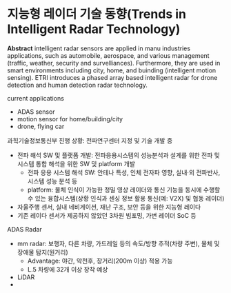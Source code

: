 # 지능형 레이더 기술 동향(Trends in Intelligent Radar Technology)

**Abstract** intelligent radar sensors are applied in manu industries applications, such as automobile, aerospace, and various management (traffic, weather, security and survelliances). Furthermore, they are used in smart environments including city, home, and buinding (intelligent motion sensing). ETRI introduces a phased array based intelligent radar for drone detection and human detection radar technology.  

current applications
- ADAS sensor
- motion sensor for home/building/city
- drone, flying car

과힉기술정보통신부 진행 상황: 전파연구센터 지정 및 기술 개발 중
  - 전파 해석 SW 및 플랫폼 개발: 전파응용시스템의 성능분석과 설계를 위한 전파 및 시스템 통합 해석을 위한 SW 및 platform 개발  
    + 전파 응용 시스템 해석 SW: 안테나 특성, 인체 전자파 영향, 실내·외 전파반사, 시스템 성능 분석 등
    + platform: 물체 인식이 가능한 정밀 영상 레이더와 통신 기능을 동시에 수행할 수 있는 융합시스템(상황 인식과 센싱 정보 활용 통신(예: V2X) 및 협동 레이더)
  - 자울주행 센서, 실내 네비게이션, 재난 구조, 보안 등을 위한 지능형 레이다  
  - 기존 레이다 센서가 제공하지 않았던 3차원 빔포밍, 가변 레이더 SoC 등

ADAS Radar
- mm radar: 보행자, 다른 차량, 가드레일 등의 속도/방향 추적(차량 주변), 물체 및 장애물 탐지(원거리)
  + Advantage: 야간, 악천후, 장거리(200m 이상) 적용 가능
  + L.5 차량에 32개 이상 장착 예상
- LiDAR
- 


